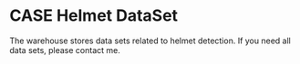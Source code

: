 # CASE Helmet DataSet
The warehouse stores data sets related to helmet detection. If you need all data sets, please contact me.
